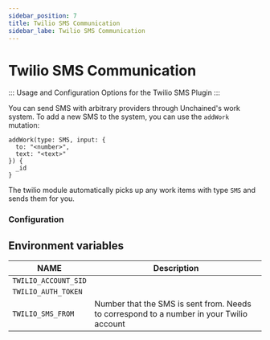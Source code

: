 ```yaml
---
sidebar_position: 7
title: Twilio SMS Communication
sidebar_labe: Twilio SMS Communication
---
```

# Twilio SMS Communication
:::
Usage and Configuration Options for the Twilio SMS Plugin
:::

You can send SMS with arbitrary providers through Unchained's work system. To add a new SMS to the system, you can use the `addWork` mutation:
```/*graphql*/
addWork(type: SMS, input: {
  to: "<number>",
  text: "<text>"
}) {
  _id
}
```

The twilio module automatically picks up any work items with type `SMS` and sends them for you.

### Configuration
## Environment variables


| NAME                      | Description                                                                              |
| ------------------------- | ---------------------------------------------------------------------------------------- |
| `TWILIO_ACCOUNT_SID`      |                                                                                          |
| `TWILIO_AUTH_TOKEN`       |                                                                                          |
| `TWILIO_SMS_FROM`         | Number that the SMS is sent from. Needs to correspond to a number in your Twilio account |